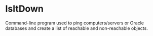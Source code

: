 # IsItDown
Command-line program used to ping computers/servers or Oracle databases and create a list of reachable and non-reachable objects.

